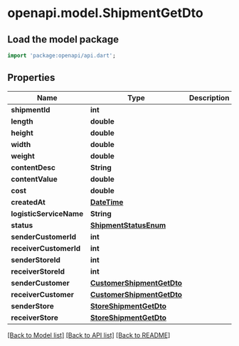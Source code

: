 # openapi.model.ShipmentGetDto

## Load the model package
```dart
import 'package:openapi/api.dart';
```

## Properties
Name | Type | Description | Notes
------------ | ------------- | ------------- | -------------
**shipmentId** | **int** |  | [optional] 
**length** | **double** |  | [optional] 
**height** | **double** |  | [optional] 
**width** | **double** |  | [optional] 
**weight** | **double** |  | [optional] 
**contentDesc** | **String** |  | [optional] 
**contentValue** | **double** |  | [optional] 
**cost** | **double** |  | [optional] 
**createdAt** | [**DateTime**](DateTime.md) |  | [optional] 
**logisticServiceName** | **String** |  | [optional] 
**status** | [**ShipmentStatusEnum**](ShipmentStatusEnum.md) |  | [optional] 
**senderCustomerId** | **int** |  | [optional] 
**receiverCustomerId** | **int** |  | [optional] 
**senderStoreId** | **int** |  | [optional] 
**receiverStoreId** | **int** |  | [optional] 
**senderCustomer** | [**CustomerShipmentGetDto**](CustomerShipmentGetDto.md) |  | [optional] 
**receiverCustomer** | [**CustomerShipmentGetDto**](CustomerShipmentGetDto.md) |  | [optional] 
**senderStore** | [**StoreShipmentGetDto**](StoreShipmentGetDto.md) |  | [optional] 
**receiverStore** | [**StoreShipmentGetDto**](StoreShipmentGetDto.md) |  | [optional] 

[[Back to Model list]](../README.md#documentation-for-models) [[Back to API list]](../README.md#documentation-for-api-endpoints) [[Back to README]](../README.md)


